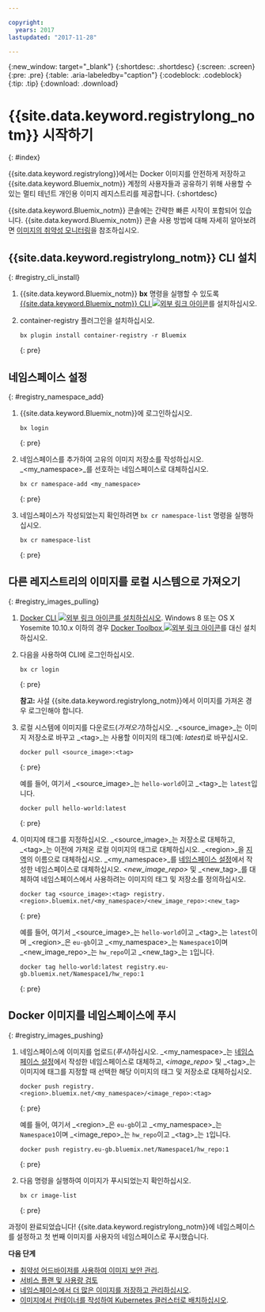 ```yaml
---

copyright:
  years: 2017
lastupdated: "2017-11-28"

---
```


{:new_window: target="_blank"}
{:shortdesc: .shortdesc}
{:screen: .screen}
{:pre: .pre}
{:table: .aria-labeledby="caption"}
{:codeblock: .codeblock}
{:tip: .tip} 
{:download: .download}


# {{site.data.keyword.registrylong_notm}} 시작하기
{: #index}

{{site.data.keyword.registrylong}}에서는 Docker 이미지를 안전하게 저장하고 {{site.data.keyword.Bluemix_notm}} 계정의 사용자들과 공유하기 위해 사용할 수 있는 멀티 테넌트 개인용 이미지 레지스트리를 제공합니다.
{:shortdesc}

{{site.data.keyword.Bluemix_notm}} 콘솔에는 간략한 빠른 시작이 포함되어 있습니다. {{site.data.keyword.Bluemix_notm}} 콘솔 사용 방법에 대해 자세히 알아보려면 [이미지의 취약성 모니터링](registry_ui.html)을 참조하십시오.


## {{site.data.keyword.registrylong_notm}} CLI 설치
{: #registry_cli_install}

1.  {{site.data.keyword.Bluemix_notm}} **bx** 명령을 실행할 수 있도록 [{{site.data.keyword.Bluemix_notm}} CLI ![외부 링크 아이콘](../../icons/launch-glyph.svg "외부 링크 아이콘")](http://clis.ng.bluemix.net/ui/home.html)를 설치하십시오.
2.  container-registry 플러그인을 설치하십시오. 

    ```
    bx plugin install container-registry -r Bluemix
    ```
    {: pre}


## 네임스페이스 설정
{: #registry_namespace_add}

1.  {{site.data.keyword.Bluemix_notm}}에 로그인하십시오.

    ```
    bx login
    ```
    {: pre}

2.  네임스페이스를 추가하여 고유의 이미지 저장소를 작성하십시오. _&lt;my_namespace&gt;_를 선호하는 네임스페이스로 대체하십시오. 

    ```
    bx cr namespace-add <my_namespace>
    ```
    {: pre}

3.  네임스페이스가 작성되었는지 확인하려면 `bx cr namespace-list` 명령을 실행하십시오.

    ```
    bx cr namespace-list
    ```
    {: pre}


## 다른 레지스트리의 이미지를 로컬 시스템으로 가져오기
{: #registry_images_pulling}

1.  [Docker CLI ![외부 링크 아이콘](../../icons/launch-glyph.svg "외부 링크 아이콘")를 설치하십시오](https://www.docker.com/community-edition#/download). Windows 8 또는 OS X Yosemite 10.10.x 이하의 경우 [Docker Toolbox ![외부 링크 아이콘](../../icons/launch-glyph.svg "외부 링크 아이콘")](https://www.docker.com/products/docker-toolbox)를 대신 설치하십시오.

2.  다음을 사용하여 CLI에 로그인하십시오.

    ```
    bx cr login
    ```
    {: pre}

    **참고:** 사설 {{site.data.keyword.registrylong_notm}}에서 이미지를 가져온 경우 로그인해야 합니다.

3.  로컬 시스템에 이미지를 다운로드(_가져오기_)하십시오. _&lt;source_image&gt;_는
이미지 저장소로 바꾸고 _&lt;tag&gt;_는
사용할 이미지의 태그(예: _latest_)로
바꾸십시오. 

    ```
    docker pull <source_image>:<tag>
    ```
    {: pre}

    예를 들어, 여기서 _&lt;source_image&gt;_는 `hello-world`이고 _&lt;tag&gt;_는 `latest`입니다. 

    ```
    docker pull hello-world:latest
    ```
    {: pre}

4.  이미지에 태그를 지정하십시오. _&lt;source_image&gt;_는 저장소로 대체하고, _&lt;tag&gt;_는
이전에 가져온 로컬 이미지의 태그로 대체하십시오. _&lt;region&gt;_을 [지역](registry_overview.html#registry_regions)의 이름으로 대체하십시오. _&lt;my_namespace&gt;_를 [네임스페이스 설정](index.html#registry_namespace_add)에서 작성한 네임스페이스로 대체하십시오. _&lt;new_image_repo&gt;_ 및 _&lt;new_tag&gt;_를 대체하여
네임스페이스에서 사용하려는 이미지의 태그 및 저장소를 정의하십시오. 

    ```
    docker tag <source_image>:<tag> registry.<region>.bluemix.net/<my_namespace>/<new_image_repo>:<new_tag>
    ```
    {: pre}

    예를 들어, 여기서 _&lt;source_image&gt;_는 `hello-world`이고 _&lt;tag&gt;_는 `latest`이며 _&lt;region&gt;_은 `eu-gb`이고 _&lt;my_namespace&gt;_는 `Namespace1`이며 _&lt;new_image_repo&gt;_는 `hw_repo`이고 _&lt;new_tag&gt;_는 `1`입니다. 

    ```
    docker tag hello-world:latest registry.eu-gb.bluemix.net/Namespace1/hw_repo:1
    ```
    {: pre}


## Docker 이미지를 네임스페이스에 푸시
{: #registry_images_pushing}

1.  네임스페이스에 이미지를 업로드(_푸시_)하십시오. _&lt;my_namespace&gt;_는 [네임스페이스 설정](index.html#registry_namespace_add)에서 작성한 네임스페이스로 대체하고, _&lt;image_repo&gt;_ 및 _&lt;tag&gt;_는 이미지에 태그를 지정할 때 선택한 해당 이미지의 태그 및 저장소로 대체하십시오. 

    ```
    docker push registry.<region>.bluemix.net/<my_namespace>/<image_repo>:<tag>
    ```
    {: pre}

    예를 들어, 여기서 _&lt;region&gt;_은 `eu-gb`이고 _&lt;my_namespace&gt;_는 `Namespace1`이며 _&lt;image_repo&gt;_는 `hw_repo`이고 _&lt;tag&gt;_는 `1`입니다.

    ```
    docker push registry.eu-gb.bluemix.net/Namespace1/hw_repo:1
    ```
    {: pre}

2.  다음 명령을 실행하여 이미지가 푸시되었는지 확인하십시오. 

    ```
    bx cr image-list
    ```
    {: pre}


과정이 완료되었습니다! {{site.data.keyword.registrylong_notm}}에 네임스페이스를 설정하고 첫 번째 이미지를 사용자의 네임스페이스로 푸시했습니다. 

**다음 단계**

-   [취약성 어드바이저를 사용하여 이미지 보안 관리](../va/va_index.html).
-   [서비스 플랜 및 사용량 검토](registry_overview.html#registry_plans)
-   [네임스페이스에서 더 많은 이미지를 저장하고 관리하십시오](registry_images_.html).
-   [이미지에서 컨테이너를 작성하여 Kubernetes 클러스터로 배치하십시오](../../containers/cs_cluster.html). 

